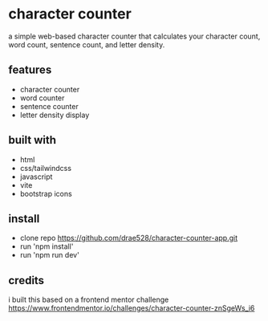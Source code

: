 # character counter

a simple web-based character counter that calculates your character count, word count, sentence count, and letter density.

## features

- character counter
- word counter
- sentence counter
- letter density display

## built with

- html
- css/tailwindcss
- javascript
- vite
- bootstrap icons

## install

- clone repo https://github.com/drae528/character-counter-app.git
- run 'npm install'
- run 'npm run dev'

## credits

i built this based on a frontend mentor challenge
https://www.frontendmentor.io/challenges/character-counter-znSgeWs_i6
